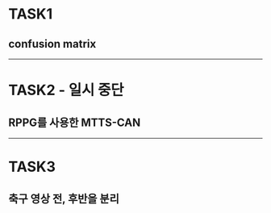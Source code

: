 # TASK1
## confusion matrix
---
# TASK2 - 일시 중단
## RPPG를 사용한 MTTS-CAN
---
# TASK3
## 축구 영상 전, 후반을 분리

